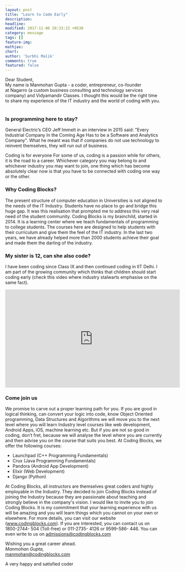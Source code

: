 ```yaml
---
layout: post
title: "Learn to Code Early"
description:
headline:
modified: 2017-11-06 20:33:22 +0530
category: message
tags: []
feature-img:
mathjax:
chart:
author: 'Surbhi Malik'
comments: true
featured: false
---
```


Dear Student,  
My name is Manmohan Gupta - a coder, entrepreneur, co-founder at Nagarro (a custom business consulting and technology services company) and Vidyamandir Classes. I thought this would be the right time to share my experience of the IT industry and the world of coding with you.  

### Is programming here to stay?
General Electric’s CEO Jeff Immelt in an interview in 2015 said: "Every Industrial Company In the Coming Age Has to be a Software and Analytics Company". What he meant was that if companies do not use technology to reinvent themselves, they will run out of business. 

Coding is for everyone
For some of us, coding is a passion while for others, it is the road to a career. Whichever category you may belong to and whichever industry you may want to join, one thing which has become absolutely clear now is that you have to be connected with coding one way or the other. 

### Why Coding Blocks?
The present structure of computer education in Universities is not aligned to the needs of the IT Industry. Students have no place to go and bridge this huge gap. It was this realisation that prompted me to address this very real need of the student community.
Coding Blocks is my brainchild, started in 2014. It is a learning center where we teach fundamentals of programming to college students. The courses here are designed to help students with their curriculum and give them the feel of the IT industry. In the last two years, we have already helped more than 2000 students achieve their goal and made them the darling of the industry. 

### My sister is 12, can she also code?
I have been coding since Class IX and then continued coding in IIT Delhi. I am part of the growing community which thinks that children should start coding early (check this video where industry stalwarts emphasise on the same fact).
<iframe width="560" height="315" src="https://www.youtube.com/embed/nKIu9yen5nc" frameborder="0" allowfullscreen></iframe>

### Come join us
We promise to carve out a proper learning path for you. If you are good in logical thinking, can convert your logic into code, know Object Oriented programming, Data Structures and Algorithms we will move you to the next level where you will learn Industry level courses like web development, Android Apps, iOS, machine learning etc. But if you are not so good in coding, don’t fret, because we will analyse the level where you are currently and then advise you on the course that suits you best. At Coding Blocks, we offer the following courses:

* Launchpad (C++ Programming Fundamentals)
* Crux (Java Programming Fundamentals)
* Pandora (Android App Development)
* Elixir (Web Development)
* Django (Python)

At Coding Blocks, all instructors are themselves great coders and highly employable in the Industry. They decided to join Coding Blocks instead of joining the Industry because they are passionate about teaching and strongly believe in the company's vision. I would like to invite you to join Coding Blocks. It is my commitment that your learning experience with us will be amazing and you will learn things which you cannot on your own or elsewhere.
For more details, you can visit our website (www.codingblocks.com). If you are interested, you can contact us on 1800-2744- 504 (Toll-free) or 011-2735- 4126 or 9599-586- 446. You can even write to us on admissions@codingblocks.com
 


Wishing you a great career ahead.  
_Manmohan Gupta,_  
[manmohan@codingblocks.com](mailto:manmohan@codingblocks.com)

A very happy and satisfied coder
